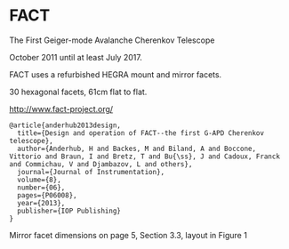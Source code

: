 # FACT

The First Geiger-mode Avalanche Cherenkov Telescope

October 2011 until at least July 2017.

FACT uses a refurbished HEGRA mount and mirror facets.

30 hexagonal facets, 61cm flat to flat.

http://www.fact-project.org/


~~~
@article{anderhub2013design,
  title={Design and operation of FACT--the first G-APD Cherenkov telescope},
  author={Anderhub, H and Backes, M and Biland, A and Boccone, Vittorio and Braun, I and Bretz, T and Bu{\ss}, J and Cadoux, Franck and Commichau, V and Djambazov, L and others},
  journal={Journal of Instrumentation},
  volume={8},
  number={06},
  pages={P06008},
  year={2013},
  publisher={IOP Publishing}
}
~~~
Mirror facet dimensions on page 5, Section 3.3, layout in Figure 1
